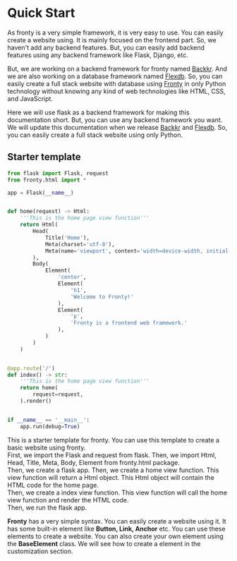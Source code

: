 # Quick Start

As fronty is a very simple framework, it is very easy to use. You can easily create a website using. It
is mainly focused on the frontend part. So, we haven't add any backend features. But, you can easily add
backend features using any backend framework like Flask, Django, etc.

But, we are working on a backend framework for fronty named [Backkr][backkr]. And we are also
working on a database framework named [Flexdb][flexdb]. So, you can easily create a full stack
website with database using [Fronty][fronty] in only Python technology without knowing any kind
of web technologies like HTML, CSS, and JavaScript.

Here we will use flask as a backend framework for making this documentation short. But, you can use any
backend framework you want. We will update this documentation when we release [Backkr][backkr] and [Flexdb][flexdb]. So, you can easily create a full stack website using only Python.

## Starter template

```py linenums="1" title="app.py"
from flask import Flask, request
from fronty.html import *

app = Flask(__name__)


def home(request) -> Html:
    '''This is the home page view function'''
    return Html(
        Head(
            Title('Home'),
            Meta(charset='utf-8'),
            Meta(name='viewport', content='width=device-width, initial-scale=1'),
        ),
        Body(
            Element(
                'center',
                Element(
                    'h1',
                    'Welcome to Fronty!'
                ),
                Element(
                    'p',
                    'Fronty is a frontend web framework.'
                ),
            )
        )
    )


@app.route('/')
def index() -> str:
    '''This is the home page view function'''
    return home(
        request=request,
    ).render()


if __name__ == '__main__':
    app.run(debug=True)

```

This is a starter template for fronty. You can use this template to create a basic website using
fronty.
<br>
First, we import the Flask and request from flask. Then, we import Html, Head, Title, Meta, Body,
Element from fronty.html package.
<br>
Then, we create a flask app. Then, we create a home view function. This view function will return
a Html object. This Html object will contain the HTML code for the home page.
<br>
Then, we create a index view function. This view function will call the home view function and
render the HTML code.
<br>
Then, we run the flask app.

**Fronty** has a very simple syntax. You can easily create a website using it. It has
some built-in element like **Button, Link, Anchor** etc. You can use these elements to
create a website. You can also create your own element using the **BaseElement** class.
We will see how to create a element in the customization section.

[backkr]: https://github.com/Almas-Ali/backkr "Backkr"
[flexdb]: https://github.com/Almas-Ali/flexdb "Flexdb"
[fronty]: https://github.com/Almas-Ali/fronty "Fronty"
